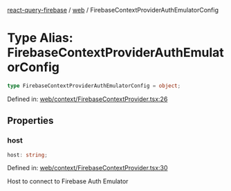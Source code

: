 [react-query-firebase](../../modules.md) / [web](../index.md) / FirebaseContextProviderAuthEmulatorConfig

# Type Alias: FirebaseContextProviderAuthEmulatorConfig

```ts
type FirebaseContextProviderAuthEmulatorConfig = object;
```

Defined in: [web/context/FirebaseContextProvider.tsx:26](https://github.com/vpishuk/react-query-firebase/blob/09a15a5d938c4bdaa4fd86491bcf8ea41c16371f/web/context/FirebaseContextProvider.tsx#L26)

## Properties

### host

```ts
host: string;
```

Defined in: [web/context/FirebaseContextProvider.tsx:30](https://github.com/vpishuk/react-query-firebase/blob/09a15a5d938c4bdaa4fd86491bcf8ea41c16371f/web/context/FirebaseContextProvider.tsx#L30)

Host to connect to Firebase Auth Emulator
